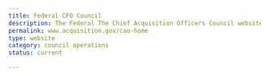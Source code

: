 ```yaml
---
title: Federal CFO Council
description: The Federal The Chief Acquisition Officers Council website.
permalink: www.acquisition.gov/cao-home
type: website
category: council operations
status: current

---
```


